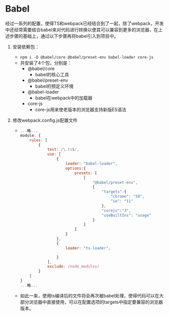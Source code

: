 # Babel

经过一系列的配置，使得TS和webpack已经结合到了一起，除了webpack，开发中还经常需要结合babel来对代码进行转换以使其可以兼容到更多的浏览器，在上述步骤的基础上，通过以下步骤再将babel引入到项目中。

1. 安装依赖包：

   - ```npm i -D @babel/core @babel/preset-env babel-loader core-js```
   - 共安装了4个包，分别是：
     - @babel/core
       - babel的核心工具
     - @babel/preset-env
       - babel的预定义环境
     - @babel-loader
       - babel在webpack中的加载器
     - core-js
       - core-js用来使老版本的浏览器支持新版ES语法

2. 修改webpack.config.js配置文件

   - ```javascript
     ...略...
     module: {
         rules: [
             {
                 test: /\.ts$/,
                 use: [
                     {
                         loader: "babel-loader",
                         options:{
                             presets: [
                                 [
                                     "@babel/preset-env",
                                     {
                                         "targets":{
                                             "chrome": "58",
                                             "ie": "11"
                                         },
                                         "corejs":"3",
                                         "useBuiltIns": "usage"
                                     }
                                 ]
                             ]
                         }
                     },
                     {
                         loader: "ts-loader",
     
                     }
                 ],
                 exclude: /node_modules/
             }
         ]
     }
     ...略...
     ```

   - 如此一来，使用ts编译后的文件将会再次被babel处理，使得代码可以在大部分浏览器中直接使用，可以在配置选项的targets中指定要兼容的浏览器版本。